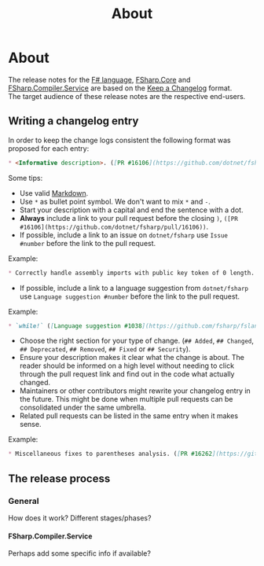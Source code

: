 ﻿---
category: Release Notes
categoryindex: 600
index: 1
title: About
---

# About

The release notes for the [F\# language](./Language.md), [FSharp.Core](./FSharp.Core.md) and [FSharp.Compiler.Service](./FSharp.Compiler.Service.md) are based on the [Keep a Changelog](https://keepachangelog.com/en/1.1.0/) format.  
The target audience of these release notes are the respective end-users.

## Writing a changelog entry

In order to keep the change logs consistent the following format was proposed for each entry:

```md
* <Informative description>. ([PR #16106](https://github.com/dotnet/fsharp/pull/16106))
```

Some tips:

* Use valid [Markdown](https://www.markdownguide.org/).
* Use `*` as bullet point symbol. We don't want to mix `*` and `-`.
* Start your description with a capital and end the sentence with a dot.
* **Always** include a link to your pull request before the closing `)`, `([PR #16106](https://github.com/dotnet/fsharp/pull/16106))`.
* If possible, include a link to an issue on `dotnet/fsharp` use `Issue #number` before the link to the pull request.  

Example:

```md
* Correctly handle assembly imports with public key token of 0 length. ([Issue #16359](https://github.com/dotnet/fsharp/issues/16359), [PR #16363](https://github.com/dotnet/fsharp/pull/16363))
```

* If possible, include a link to a language suggestion from  `dotnet/fsharp` use `Language suggestion #number` before the link to the pull request.

Example:

```md
* `while!` ([Language suggestion #1038](https://github.com/fsharp/fslang-suggestions/issues/1038), [PR #14238](https://github.com/dotnet/fsharp/pull/14238))
```

* Choose the right section for your type of change. (`## Added`, `## Changed`, `## Deprecated`, `## Removed`, `## Fixed` or `## Security`).
* Ensure your description makes it clear what the change is about. The reader should be informed on a high level without needing to click through the pull request link and find out in the code what actually changed.
* Maintainers or other contributors might rewrite your changelog entry in the future. This might be done when multiple pull requests can be consolidated under the same umbrella.
* Related pull requests can be listed in the same entry when it makes sense.

Example:

```md
* Miscellaneous fixes to parentheses analysis. ([PR #16262](https://github.com/dotnet/fsharp/pull/16262), [PR #16391](https://github.com/dotnet/fsharp/pull/16391), [PR #16370](https://github.com/dotnet/fsharp/pull/16370))
```

## The release process

### General

How does it work? Different stages/phases?

#### FSharp.Compiler.Service

Perhaps add some specific info if available?